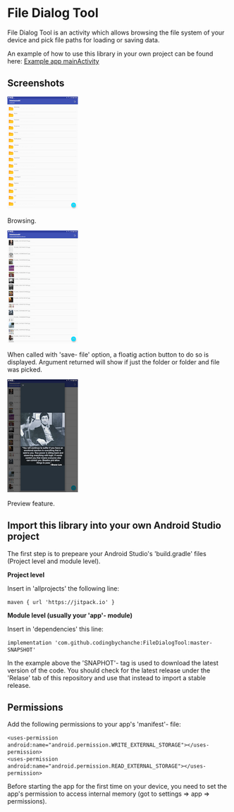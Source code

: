 File Dialog Tool
================
File Dialog Tool is an activity which allows browsing the file system of your
device and pick file paths for loading or saving data.

An example of how to use this library in your own project can be found here: [Example app mainActivity](app/src/main/java/berthold/filedialog)

Screenshots 
-----------

![](2.png)

Browsing.

![](3.png)

When called with 'save- file' option, a floatig action button to do so is displayed. Argument returned will show if just the folder or folder and file was picked.

![](1.png)

Preview feature.

Import this library into your own Android Studio project
--------------------------------------------------------
The first step is to prepeare your Android Studio's 'build.gradle' files (Project level and module level).

<b>Project level</b>

Insert in 'allprojects' the following line:

    maven { url 'https://jitpack.io' }
    
   
<b>Module level (usually your 'app'- module)</b>

Insert in 'dependencies' this line:

    implementation 'com.github.codingbychanche:FileDialogTool:master-SNAPSHOT'
    
In the example above the 'SNAPHOT'- tag is used to download the latest version of the code. You should
check for the latest release under the 'Relase' tab of this repository and use that instead to 
import a stable release.

Permissions
-----------
Add the following permissions to your app's 'manifest'- file:

    <uses-permission android:name="android.permission.WRITE_EXTERNAL_STORAGE"></uses-permission>
    <uses-permission android:name="android.permission.READ_EXTERNAL_STORAGE"></uses-permission>

Before starting the app for the first time on your device, you need to set the app's permission to access
internal memory (got to settings => app => permissions).



